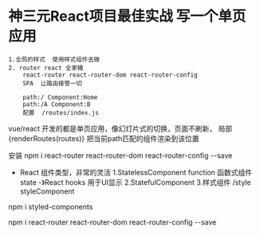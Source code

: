 # 神三元React项目最佳实战   写一个单页应用
    1.全局的样式  使用样式组件去做
    2. router react 全家桶
        react-router react-router-dom react-router-config
        SPA  让路由接管一切
        
        path:/ Component:Home
        path:/A Component:B
        配置  /routes/index.js

vue/react 开发的都是单页应用，像幻灯片式的切换，页面不刷新，
局部{renderRoutes(routes)}  把当前path匹配的组件渲染到该位置

安装 npm i react-router react-router-dom react-router-config --save

- React 组件类型，非常的灵活
    1.StatelessComponent  function 函数式组件
        state   -》React hooks   用于UI显示
    2.StatefulComponent 
    3.样式组件  /style styleComponent

npm i styled-components

npm i react-router react-router-dom react-router-config --save